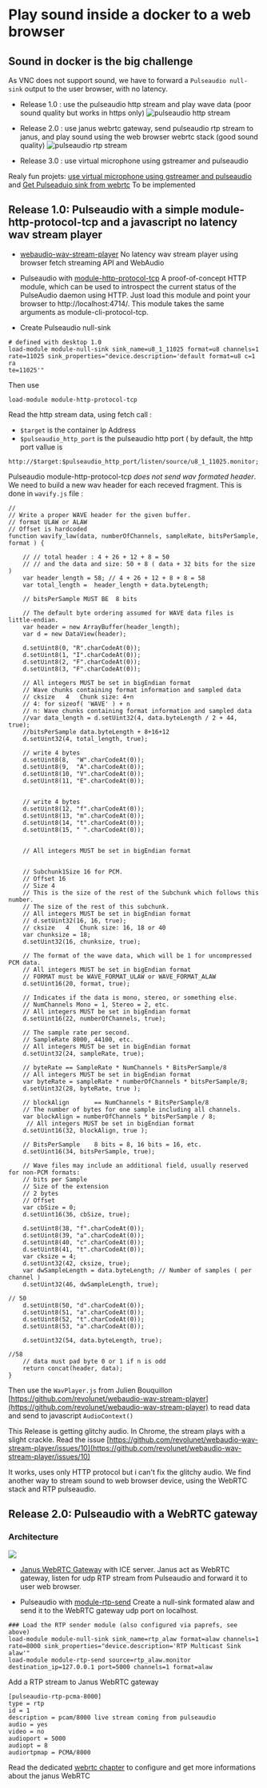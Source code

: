 # Play sound inside a docker to a web browser


## Sound in docker is the big challenge

As VNC does not support sound, we have to forward a ```Pulseaudio null-sink``` output to the user browser, with no latency. 

* Release 1.0 : use the pulseaudio http stream and play wave data (poor sound quality but works in https only)
![pulseaudio http stream](../config/img/soundmodulehttp.png)

* Release 2.0 : use janus webrtc gateway, send pulseaudio rtp stream to janus, and play sound using the web browser webrtc stack (good sound quality)
![pulseaudio rtp stream](../config/img/soundmodulertp.png)

* Release 3.0 : use virtual microphone using gstreamer and pulseaudio

Realy fun projets: [use virtual microphone using gstreamer and pulseaudio](https://aweirdimagination.net/2020/07/19/virtual-microphone-using-gstreamer-and-pulseaudio/) and [Get Pulseaduio sink from webrtc](https://github.com/gavv/webrtc-cli)
To be implemented

## Release 1.0: Pulseaudio with a simple module-http-protocol-tcp and a javascript no latency wav stream player

* [webaudio-wav-stream-player](https://github.com/revolunet/webaudio-wav-stream-player) No latency wav stream player using browser fetch streaming API and WebAudio

* Pulseaudio with [module-http-protocol-tcp](https://www.freedesktop.org/wiki/Software/PulseAudio/Documentation/User/Modules/) A proof-of-concept HTTP module, which can be used to introspect the current status of the PulseAudio daemon using HTTP. Just load this module and point your browser to http://localhost:4714/. This module takes the same arguments as module-cli-protocol-tcp.


* Create Pulseaudio null-sink

```
# defined with desktop 1.0
load-module module-null-sink sink_name=u8_1_11025 format=u8 channels=1 rate=11025 sink_properties="device.description='default format=u8 c=1 ra
te=11025'"
```

Then use 

```
load-module module-http-protocol-tcp
```

Read the http stream data, using fetch call :

* `$target` is the container Ip Address
* `$pulseaudio_http_port` is the pulseaudio http port ( by default, the http port vallue is

```
http://$target:$pulseaudio_http_port/listen/source/u8_1_11025.monitor;
```

Pulseaudio module-http-protocol-tcp *does not send wav formated header*. We need to build a new wav header for each receved fragment. This is done in `wavify.js` file :

``` JS
//
// Write a proper WAVE header for the given buffer.
// format ULAW or ALAW 
// Offset is hardcoded 
function wavify_law(data, numberOfChannels, sampleRate, bitsPerSample, format ) {

    // // total header : 4 + 26 + 12 + 8 = 50 
    // // and the data and size: 50 + 8 ( data + 32 bits for the size )
    var header_length = 58; // 4 + 26 + 12 + 8 + 8 = 58 
    var total_length =  header_length + data.byteLength;

    // bitsPerSample MUST BE  8 bits

    // The default byte ordering assumed for WAVE data files is little-endian.
    var header = new ArrayBuffer(header_length); 
    var d = new DataView(header);

    d.setUint8(0, "R".charCodeAt(0)); 
    d.setUint8(1, "I".charCodeAt(0));
    d.setUint8(2, "F".charCodeAt(0));
    d.setUint8(3, "F".charCodeAt(0));

    // All integers MUST be set in bigEndian format
    // Wave chunks containing format information and sampled data
    // cksize	4	Chunk size: 4+n  
    // 4: for sizeof( 'WAVE' ) + n 
    // n: Wave chunks containing format information and sampled data
    //var data_length = d.setUint32(4, data.byteLength / 2 + 44, true);
    //bitsPerSample data.byteLength + 8+16+12
    d.setUint32(4, total_length, true); 

    // write 4 bytes
    d.setUint8(8,  "W".charCodeAt(0)); 
    d.setUint8(9,  "A".charCodeAt(0)); 
    d.setUint8(10, "V".charCodeAt(0)); 
    d.setUint8(11, "E".charCodeAt(0)); 


    // write 4 bytes
    d.setUint8(12, "f".charCodeAt(0));
    d.setUint8(13, "m".charCodeAt(0));
    d.setUint8(14, "t".charCodeAt(0));
    d.setUint8(15, " ".charCodeAt(0));

 
    // All integers MUST be set in bigEndian format


    // Subchunk1Size 16 for PCM.  
    // Offset 16	
    // Size 4
    // This is the size of the rest of the Subchunk which follows this number.
    // The size of the rest of this subchunk.
    // All integers MUST be set in bigEndian format
    // d.setUint32(16, 16, true);
    // cksize	4	Chunk size: 16, 18 or 40 
    var chunksize = 18;
    d.setUint32(16, chunksize, true);
 
    // The format of the wave data, which will be 1 for uncompressed PCM data.
    // All integers MUST be set in bigEndian format
    // FORMAT must be WAVE_FORMAT_ULAW or WAVE_FORMAT_ALAW
    d.setUint16(20, format, true);
    
    // Indicates if the data is mono, stereo, or something else.
    // NumChannels Mono = 1, Stereo = 2, etc.
    // All integers MUST be set in bigEndian format
    d.setUint16(22, numberOfChannels, true);

    // The sample rate per second.
    // SampleRate 8000, 44100, etc.
    // All integers MUST be set in bigEndian format
    d.setUint32(24, sampleRate, true);

    // byteRate == SampleRate * NumChannels * BitsPerSample/8
    // All integers MUST be set in bigEndian format
    var byteRate = sampleRate * numberOfChannels * bitsPerSample/8;
    d.setUint32(28, byteRate, true ); 

    // blockAlign       == NumChannels * BitsPerSample/8
    // The number of bytes for one sample including all channels.
    var blockAlign = numberOfChannels * bitsPerSample / 8; 
     // All integers MUST be set in bigEndian format
    d.setUint16(32, blockAlign, true ); 

    // BitsPerSample    8 bits = 8, 16 bits = 16, etc.
    d.setUint16(34, bitsPerSample, true);

    // Wave files may include an additional field, usually reserved for non-PCM formats:
    // bits per Sample 
    // Size of the extension 
    // 2 bytes
    // Offset 
    var cbSize = 0;
    d.setUint16(36, cbSize, true);

    d.setUint8(38, "f".charCodeAt(0));
    d.setUint8(39, "a".charCodeAt(0));
    d.setUint8(40, "c".charCodeAt(0));
    d.setUint8(41, "t".charCodeAt(0));
    var cksize = 4;
    d.setUint32(42, cksize, true);
    var dwSampleLength = data.byteLength; // Number of samples ( per channel )
    d.setUint32(46, dwSampleLength, true);

// 50
    d.setUint8(50, "d".charCodeAt(0));
    d.setUint8(51, "a".charCodeAt(0));
    d.setUint8(52, "t".charCodeAt(0));
    d.setUint8(53, "a".charCodeAt(0));
    
    d.setUint32(54, data.byteLength, true);

//58
    // data must pad byte 0 or 1 if n is odd
    return concat(header, data);
}
```

Then use the ```WavPlayer.js``` from Julien Bouquillon [https://github.com/revolunet/webaudio-wav-stream-player](https://github.com/revolunet/webaudio-wav-stream-player) to read data and send to javascript ```AudioContext()```

This Release is getting glitchy audio. In Chrome, the stream plays with a slight crackle. Read the issue [https://github.com/revolunet/webaudio-wav-stream-player/issues/10](https://github.com/revolunet/webaudio-wav-stream-player/issues/10)

It works, uses only HTTP protocol but i can't fix the glitchy audio. We find another way to stream sound to web browser device, using the WebRTC stack and RTP pulseaudio.


## Release 2.0: Pulseaudio with a WebRTC gateway

### Architecture

![](../config/img/soundmodulertp.png)


* [Janus WebRTC Gateway](https://janus.conf.meetecho.com/) with ICE server. Janus act as WebRTC gateway, listen for udp RTP stream from Pulseaudio and forward it to user web browser.

* Pulseaudio with [module-rtp-send](https://www.freedesktop.org/wiki/Software/PulseAudio/Documentation/User/Modules/) Create a null-sink formated alaw and send it to the WebRTC gateway udp port on localhost.

```
### Load the RTP sender module (also configured via paprefs, see above)
load-module module-null-sink sink_name=rtp_alaw format=alaw channels=1 rate=8000 sink_properties="device.description='RTP Multicast Sink alaw'"
load-module module-rtp-send source=rtp_alaw.monitor destination_ip=127.0.0.1 port=5000 channels=1 format=alaw
``` 

Add a RTP stream to Janus WebRTC gateway

```
[pulseaudio-rtp-pcma-8000]
type = rtp
id = 1
description = pcam/8000 live stream coming from pulseaudio
audio = yes
video = no
audioport = 5000
audiopt = 8
audiortpmap = PCMA/8000
```

Read the dedicated [webrtc chapter](/2.0/config/webrtc/) to configure and get more informations about the janus WebRTC
